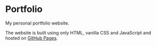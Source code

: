 # Portfolio

My personal portfolio website.

The website is built using only HTML, vanilla CSS and JavaScript and hosted on [GitHub Pages](https://taut0logy.github.io/Portfolio/).
